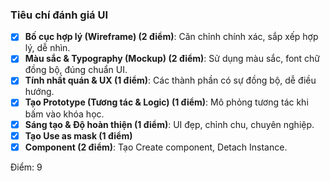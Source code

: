 ### Tiêu chí đánh giá UI

- [x] **Bố cục hợp lý (Wireframe) (2 điểm)**: Căn chỉnh chính xác, sắp xếp hợp lý, dễ nhìn.
- [x] **Màu sắc & Typography (Mockup) (2 điểm)**: Sử dụng màu sắc, font chữ đồng bộ, đúng chuẩn UI.
- [x] **Tính nhất quán & UX (1 điểm)**: Các thành phần có sự đồng bộ, dễ điều hướng.
- [x] **Tạo Prototype (Tương tác & Logic) (1 điểm)**: Mô phỏng tương tác khi bấm vào khóa học.
- [x] **Sáng tạo & Độ hoàn thiện (1 điểm)**: UI đẹp, chỉnh chu, chuyên nghiệp.
- [x] **Tạo Use as mask (1 điểm)**
- [x] **Component (2 điểm)**: Tạo Create component, Detach Instance.

Điểm: 9
